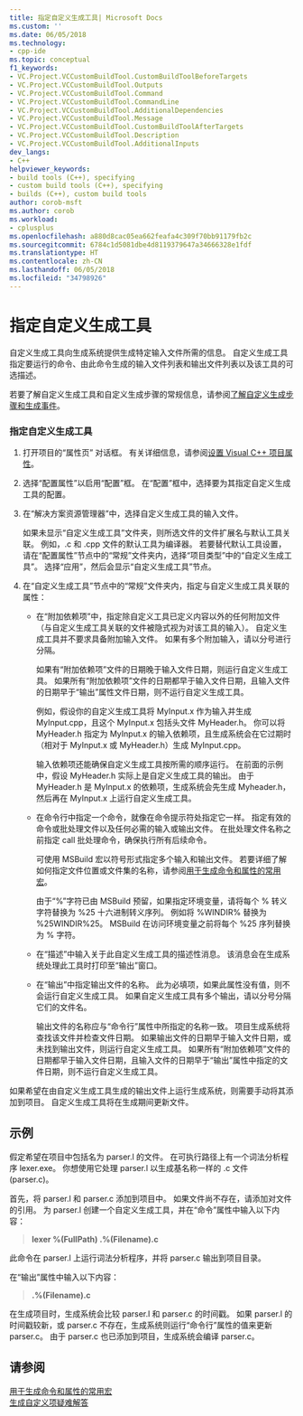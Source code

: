 ```yaml
---
title: 指定自定义生成工具| Microsoft Docs
ms.custom: ''
ms.date: 06/05/2018
ms.technology:
- cpp-ide
ms.topic: conceptual
f1_keywords:
- VC.Project.VCCustomBuildTool.CustomBuildToolBeforeTargets
- VC.Project.VCCustomBuildTool.Outputs
- VC.Project.VCCustomBuildTool.Command
- VC.Project.VCCustomBuildTool.CommandLine
- VC.Project.VCCustomBuildTool.AdditionalDependencies
- VC.Project.VCCustomBuildTool.Message
- VC.Project.VCCustomBuildTool.CustomBuildToolAfterTargets
- VC.Project.VCCustomBuildTool.Description
- VC.Project.VCCustomBuildTool.AdditionalInputs
dev_langs:
- C++
helpviewer_keywords:
- build tools (C++), specifying
- custom build tools (C++), specifying
- builds (C++), custom build tools
author: corob-msft
ms.author: corob
ms.workload:
- cplusplus
ms.openlocfilehash: a880d8cac05ea662feafa4c309f70bb91179fb2c
ms.sourcegitcommit: 6784c1d5081dbe4d8119379647a34666328e1fdf
ms.translationtype: HT
ms.contentlocale: zh-CN
ms.lasthandoff: 06/05/2018
ms.locfileid: "34798926"
---
```

# <a name="specify-custom-build-tools"></a>指定自定义生成工具

自定义生成工具向生成系统提供生成特定输入文件所需的信息。 自定义生成工具指定要运行的命令、由此命令生成的输入文件列表和输出文件列表以及该工具的可选描述。

若要了解自定义生成工具和自定义生成步骤的常规信息，请参阅[了解自定义生成步骤和生成事件](../ide/understanding-custom-build-steps-and-build-events.md)。

### <a name="to-specify-a-custom-build-tool"></a>指定自定义生成工具

1. 打开项目的“属性页”  对话框。 有关详细信息，请参阅[设置 Visual C++ 项目属性](../ide/working-with-project-properties.md)。

1. 选择“配置属性”以启用“配置”框。 在“配置”框中，选择要为其指定自定义生成工具的配置。

1. 在“解决方案资源管理器”中，选择自定义生成工具的输入文件。

   如果未显示“自定义生成工具”文件夹，则所选文件的文件扩展名与默认工具关联。 例如，.c 和 .cpp 文件的默认工具为编译器。 若要替代默认工具设置，请在“配置属性”节点中的“常规”文件夹内，选择“项目类型”中的“自定义生成工具”。 选择“应用”，然后会显示“自定义生成工具”节点。

1. 在“自定义生成工具”节点中的“常规”文件夹内，指定与自定义生成工具关联的属性：

   - 在“附加依赖项”中，指定除自定义工具已定义内容以外的任何附加文件（与自定义生成工具关联的文件被隐式视为对该工具的输入）。 自定义生成工具并不要求具备附加输入文件。 如果有多个附加输入，请以分号进行分隔。

      如果有“附加依赖项”文件的日期晚于输入文件日期，则运行自定义生成工具。 如果所有“附加依赖项”文件的日期都早于输入文件日期，且输入文件的日期早于“输出”属性文件日期，则不运行自定义生成工具。

      例如，假设你的自定义生成工具将 MyInput.x 作为输入并生成 MyInput.cpp，且这个 MyInput.x 包括头文件 MyHeader.h。 你可以将 MyHeader.h 指定为 MyInput.x 的输入依赖项，且生成系统会在它过期时（相对于 MyInput.x 或 MyHeader.h）生成 MyInput.cpp。

      输入依赖项还能确保自定义生成工具按所需的顺序运行。 在前面的示例中，假设 MyHeader.h 实际上是自定义生成工具的输出。 由于 MyHeader.h 是 MyInput.x 的依赖项，生成系统会先生成 Myheader.h，然后再在 MyInput.x 上运行自定义生成工具。

   - 在命令行中指定一个命令，就像在命令提示符处指定它一样。 指定有效的命令或批处理文件以及任何必需的输入或输出文件。 在批处理文件名称之前指定 call 批处理命令，确保执行所有后续命令。

      可使用 MSBuild 宏以符号形式指定多个输入和输出文件。 若要详细了解如何指定文件位置或文件集的名称，请参阅[用于生成命令和属性的常用宏](../ide/common-macros-for-build-commands-and-properties.md)。

      由于“%”字符已由 MSBuild 预留，如果指定环境变量，请将每个 % 转义字符替换为 %25 十六进制转义序列。 例如将 %WINDIR% 替换为 %25WINDIR%25。 MSBuild 在访问环境变量之前将每个 %25 序列替换为 % 字符。

   - 在“描述”中输入关于此自定义生成工具的描述性消息。 该消息会在生成系统处理此工具时打印至“输出”窗口。

   - 在“输出”中指定输出文件的名称。 此为必填项，如果此属性没有值，则不会运行自定义生成工具。 如果自定义生成工具有多个输出，请以分号分隔它们的文件名。

      输出文件的名称应与“命令行”属性中所指定的名称一致。 项目生成系统将查找该文件并检查文件日期。 如果输出文件的日期早于输入文件日期，或未找到输出文件，则运行自定义生成工具。 如果所有“附加依赖项”文件的日期都早于输入文件日期，且输入文件的日期早于“输出”属性中指定的文件日期，则不运行自定义生成工具。

如果希望在由自定义生成工具生成的输出文件上运行生成系统，则需要手动将其添加到项目。 自定义生成工具将在生成期间更新文件。

## <a name="example"></a>示例

假定希望在项目中包括名为 parser.l 的文件。 在可执行路径上有一个词法分析程序 lexer.exe。 你想使用它处理 parser.l 以生成基名称一样的 .c 文件 (parser.c)。

首先，将 parser.l 和 parser.c 添加到项目中。 如果文件尚不存在，请添加对文件的引用。 为 parser.l 创建一个自定义生成工具，并在“命令”属性中输入以下内容：

> **lexer %(FullPath) .\%(Filename).c**

此命令在 parser.l 上运行词法分析程序，并将 parser.c 输出到项目目录。

在“输出”属性中输入以下内容：

> **.\%(Filename).c**

在生成项目时，生成系统会比较 parser.l 和 parser.c 的时间戳。 如果 parser.l 的时间戳较新，或 parser.c 不存在，生成系统则运行“命令行”属性的值来更新 parser.c。 由于 parser.c 也已添加到项目，生成系统会编译 parser.c。

## <a name="see-also"></a>请参阅

[用于生成命令和属性的常用宏](../ide/common-macros-for-build-commands-and-properties.md)  
[生成自定义项疑难解答](../ide/troubleshooting-build-customizations.md)  
